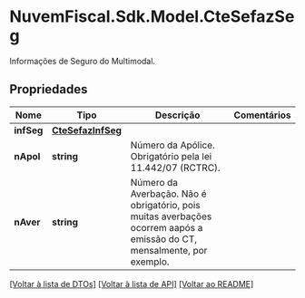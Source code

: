 # NuvemFiscal.Sdk.Model.CteSefazSeg
Informações de Seguro do Multimodal.

## Propriedades

Nome | Tipo | Descrição | Comentários
------------ | ------------- | ------------- | -------------
**infSeg** | [**CteSefazInfSeg**](CteSefazInfSeg.md) |  | 
**nApol** | **string** | Número da Apólice.  Obrigatório pela lei 11.442/07 (RCTRC). | 
**nAver** | **string** | Número da Averbação.  Não é obrigatório, pois muitas averbações ocorrem aapós a emissão do CT, mensalmente, por exemplo. | 

[[Voltar à lista de DTOs]](../README.md#documentation-for-models) [[Voltar à lista de API]](../README.md#documentation-for-api-endpoints) [[Voltar ao README]](../README.md)

